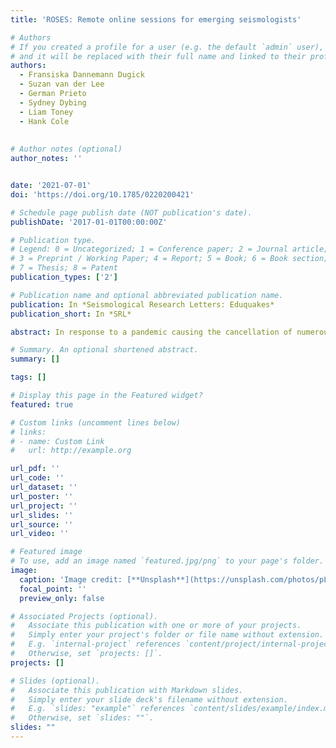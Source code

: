 ```yaml
---
title: 'ROSES: Remote online sessions for emerging seismologists'

# Authors
# If you created a profile for a user (e.g. the default `admin` user), write the username (folder name) here
# and it will be replaced with their full name and linked to their profile.
authors:
  - Fransiska Dannemann Dugick
  - Suzan van der Lee
  - German Prieto
  - Sydney Dybing
  - Liam Toney
  - Hank Cole
 
 
# Author notes (optional)
author_notes: ''


date: '2021-07-01'
doi: 'https://doi.org/10.1785/0220200421'

# Schedule page publish date (NOT publication's date).
publishDate: '2017-01-01T00:00:00Z'

# Publication type.
# Legend: 0 = Uncategorized; 1 = Conference paper; 2 = Journal article;
# 3 = Preprint / Working Paper; 4 = Report; 5 = Book; 6 = Book section;
# 7 = Thesis; 8 = Patent
publication_types: ['2']

# Publication name and optional abbreviated publication name.
publication: In *Seismological Research Letters: Eduquakes*
publication_short: In *SRL*

abstract: In response to a pandemic causing the cancellation of numerous professional development programs for emerging seismologists, we successfully planned, promoted, and executed an 11 week online school for advanced graduate students worldwide during the summer of 2020. Remote Online Sessions for Emerging Seismologists included 11 distinct lessons focused on different topics in seismology. We highlight the course content, structure, technical requirements, and participation statistics. We additionally provide a series of “lessons learned” for those in the community wishing to establish similar programs..

# Summary. An optional shortened abstract.
summary: []

tags: []

# Display this page in the Featured widget?
featured: true

# Custom links (uncomment lines below)
# links:
# - name: Custom Link
#   url: http://example.org

url_pdf: ''
url_code: ''
url_dataset: ''
url_poster: ''
url_project: ''
url_slides: ''
url_source: ''
url_video: ''

# Featured image
# To use, add an image named `featured.jpg/png` to your page's folder.
image:
  caption: 'Image credit: [**Unsplash**](https://unsplash.com/photos/pLCdAaMFLTE)'
  focal_point: ''
  preview_only: false

# Associated Projects (optional).
#   Associate this publication with one or more of your projects.
#   Simply enter your project's folder or file name without extension.
#   E.g. `internal-project` references `content/project/internal-project/index.md`.
#   Otherwise, set `projects: []`.
projects: []

# Slides (optional).
#   Associate this publication with Markdown slides.
#   Simply enter your slide deck's filename without extension.
#   E.g. `slides: "example"` references `content/slides/example/index.md`.
#   Otherwise, set `slides: ""`.
slides: ""
---
```





